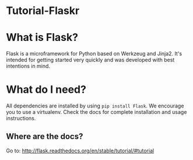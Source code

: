 Tutorial-Flaskr
===============

# What is Flask?

Flask is a microframework for Python based on Werkzeug
and Jinja2.  It's intended for getting started very quickly
and was developed with best intentions in mind.


# What do I need?

All dependencies are installed by using `pip install Flask`.
We encourage you to use a virtualenv. Check the docs for
complete installation and usage instructions.

## Where are the docs?

Go to:  http://flask.readthedocs.org/en/stable/tutorial/#tutorial




